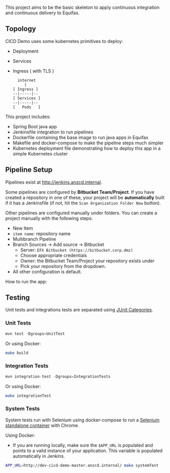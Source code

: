 
This project aims to be the basic skeleton to apply continuous integration and continuous delivery to Equifax.

## Topology 

CICD Demo uses some kubernetes primitives to deploy:
* Deployment
* Services 
* Ingress ( with TLS )

   ```
     internet
        |
   [ Ingress ]
   --|-----|--
   [ Services ]
   --|-----|--
   [   Pods   ]

   ```

This project includes:

* Spring Boot java app 
* Jenkinsfile integration to run pipelines
* Dockerfile containing the base image to run java apps in Equifax
* Makefile and docker-compose to make the pipeline steps much simpler
* Kubernetes deployment file demonstrating how to deploy this app in a simple Kubernetes cluster



## Pipeline Setup

Pipelines exist at http://jenkins.anzcd.internal.

Some pipelines are configured by **Bitbucket Team/Project**. If you have created a repository in one of these, your project will be **automatically** built if it has a Jenkinsfile (if not, hit the `Scan Organization Folder Now` button).

Other pipelines are configured manually under folders. You can create a project manually with the following steps:

  * New Item
  * `item name`: repository name
  * Multibranch Pipeline
  * Branch Sources -> Add source -> Bitbucket
    * Server: `EFX Bitbucket (https://bitbucket.corp.dmz)`
    * Choose appropriate credentials
    * Owner: the Bitbucket Team/Project your repository exists under
    * Pick your repository from the dropdown.
  * All other configuration is default.

How to run the app:

## Testing

Unit tests and integrations tests are separated using [JUnit Categories][].

[JUnit Categories]: https://maven.apache.org/surefire/maven-surefire-plugin/examples/junit.html

### Unit Tests

```java
mvn test -Dgroups=UnitTest
```

Or using Docker:
```bash
make build
```

### Integration Tests

```java
mvn integration-test -Dgroups=IntegrationTests
```

Or using Docker:
```bash
make integrationTest
```

### System Tests

System tests run with Selenium using docker-compose to run a [Selenium standalone container][] with Chrome.

[Selenium standalone container]: https://github.com/SeleniumHQ/docker-selenium

Using Docker:
  * If you are running locally, make sure the `$APP_URL` is populated and points to a valid instance of your application. This variable is populated automatically in Jenkins.
```bash
APP_URL=http://dev-cicd-demo-master.anzcd.internal/ make systemTest
```



